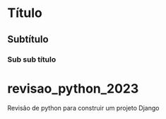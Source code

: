 # Título
## Subtítulo
### Sub sub título

# revisao_python_2023
Revisão de python para construir um projeto Django
